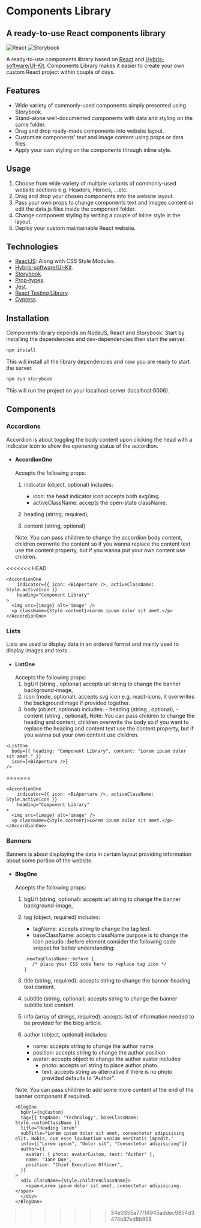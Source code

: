 # Components Library

## A ready-to-use React components library

![React](https://img.shields.io/badge/react-%2320232a.svg?style=for-the-badge&logo=react&logoColor=%2361DAFB) ![Storybook](https://img.shields.io/badge/-Storybook-FF4785?style=for-the-badge&logo=storybook&logoColor=white)

A ready-to-use components library based on [React](https://reactjs.org/) and [Hybris-software/UI-Kit](https://link-url-here.org). Components Library makes it easier to create your own custom React project within couple of days.

## Features

- Wide variety of commonly-used components simply presented using Storybook.
- Stand-alone well-documented components with data and styling on the same folder.
- Drag and drop ready-made components into website layout.
- Customize components' text and image content using props or data files.
- Apply your own styling on the components through inline style.

## Usage

1. Choose from wide variety of multiple variants of commonly-used website sections e.g. Headers, Heroes, ...etc.
2. Drag and drop your chosen components into the website layout.
3. Pass your own props to change components text and images content or edit the data.js files inside the component folder.
4. Change component styling by writing a couple of inline style in the layout.
5. Deploy your custom maintainable React website.

## Technologies

- [ReactJS](https://reactjs.org/): Along with CSS Style Modules.
- [Hybris-software/UI-Kit](https://github.com/Hybris-Software/ui-kit/tree/main/src/Components).
- [Storybook](https://storybook.js.org/).
- [Prop-types](https://www.npmjs.com/package/prop-types).
- [Jest](https://jestjs.io/).
- [React Testing Library](https://testing-library.com/docs/react-testing-library/intro).
- [Cypress](https://testing-library.com/docs/react-testing-library/intro).

## Installation

Components library depends on NodeJS, React and Storybook. Start by installing the dependencies and dev-dependencies then start the server.

```sh
npm install
```

This will install all the library dependencies and now you are ready to start the server.

```sh
npm run storybook
```

This will run the project on your localhost server (localhost:6006).

## Components

### Accordions

Accordion is about toggling the body content upon clicking the head with a indicator icon to show the openening status of the accordion.

- #### AccordionOne

  Accepts the following props:

  1. indicator (object, optional) includes:

     - icon: the head indicator icon accepts both svg/img.
     - activeClassName: accepts the open-state className.

  2. heading (string, required),
  3. content (string, optional)

  Note: You can pass children to change the accordion body content, children overwrite the content so if you wanna replace the content text use the content property, but if you wanna put your own content use children.

<<<<<<< HEAD
```
<AccordionOne
    indicator={{ icon: <BiAperture />, activeClassName: Style.activeIcon }}
    heading="Component Library"
>
  <img src={image} alt='image' />
  <p className={Style.content}>Lorem ipusm dolor sit amet.</p>
</AccordionOne>
```


### Lists

Lists are used to display data in an ordered format and mainly used to display images and texts .

- #### ListOne
  Accepts the following props:
  1.  bgUrl (string , optional) accepts url string to change the banner background-image,
  2.  icon (node, optional): accepts svg icon e.g. react-icons, it overwrites the backgroundImage if provided together.
  3.  body (object, optional) includes: - heading (string , optional), - content (string , optional),
      Note: You can pass children to change the heading and content, children overwrite the body so if you want to replace the heading and content text use the content property, but if you wanna put your own content use children.

```
<ListOne
  body={{ heading: "Component Library", content: "Lorem ipusm dolor sit amet." }}
  icon={<BiAperture />}
/>
```
=======
  ```
  <AccordionOne
      indicator={{ icon: <BiAperture />, activeClassName: Style.activeIcon }}
      heading="Component Library"
  >
    <img src={image} alt='image' />
    <p className={Style.content}>Lorem ipusm dolor sit amet.</p>
  </AccordionOne>
  ```

### Banners

Banners is about displaying the data in certain layout providing information about some portion of the website.

- #### BlogOne

  Accepts the following props:

  1. bgUrl (string, optional): accepts url string to change the banner background-image,
  2. tag (object, required) includes:

     - tagName: accepts string to change the tag text.
     - baseClassName: accepts className purpose is to change the icon pesudo ::before element consider the following code snippet for better understanding:

     ```
     .newTagClassName::before {
        /* place your CSS code here to replace tag icon */
     }
     ```

  3. title (string, required): accepts string to change the banner heading text content.
  4. subtitle (string, optional): accepts string to change the banner subtitle text content.
  5. info (array of strings, required): accepts list of information needed to be provided for the blog article.
  6. author (object, optional) includes:
     - name: accepts string to change the author name.
     - position: accepts string to change the author position.
     - avatar: accepts object to change the author avatar includes:
       - photo: accepts url string to place author photo.
       - text: accepts string as alternative if there is no photo provided defaults to "Author".

  Note: You can pass children to add some more content at the end of the banner component if required.

  ```
  <BlogOne
    bgUrl={bgCustom}
    tag={{ tagName: "Technology", baseClassName: Style.customClassName }}
    title="Heading lorem"
    subTitle="Lorem ipsum dolor sit amet, consectetur adipisicing elit. Nobis, cum esse laudantium veniam veritatis impedit."
    info={["Lorem ipsum", "Dolor sit", "Consectetur adipisicing"]}
    author={{
      avatar: { photo: avatarCustom, text: "Author" },
      name: "Jane Doe",
      position: "Chief Executive Officer",
    }}
  >
    <div className={Style.childrenClassName}>
      <span>Lorem ipsum dolor sit amet, consectetur adipisicing.</span>
    </div>
  </BlogOne>
  ```
>>>>>>> 34e0355a77f14945addec9854d3474b97ed8b958
